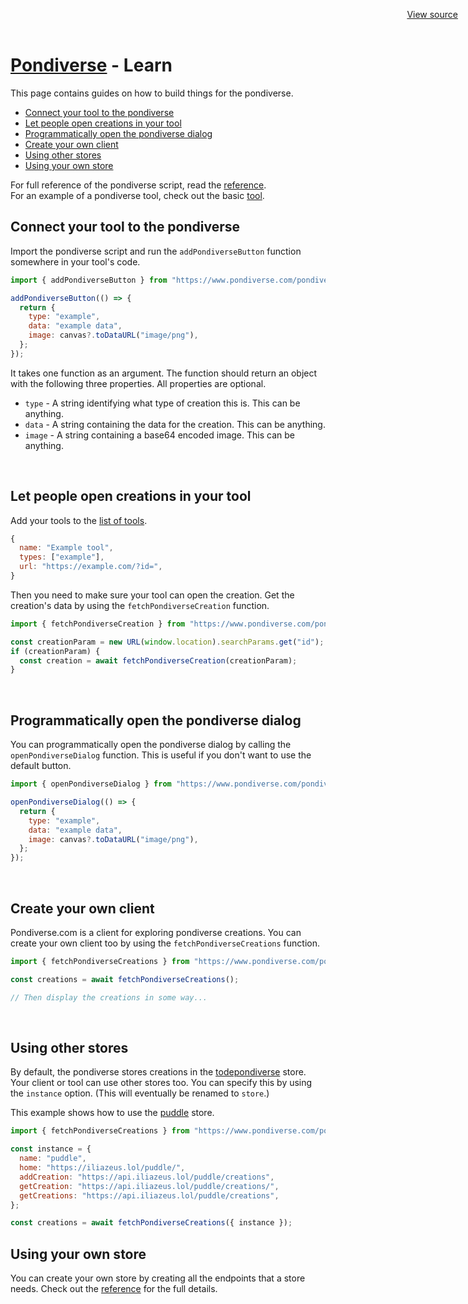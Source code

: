 <header
  id="view-source"
  style="position: absolute; top: 0; right: 0; padding: 16px"
>
  <a href="https://github.com/TodePond/Pondiverse" target="_blank">View source</a>
</header>

<h1><a href="/" class="breadcrumb">Pondiverse</a> - Learn</h1>

This page contains guides on how to build things for the pondiverse.

- [Connect your tool to the pondiverse](#connect)
- [Let people open creations in your tool](#tools)
- [Programmatically open the pondiverse dialog](#open)
- [Create your own client](#client)
- [Using other stores](#stores)
- [Using your own store](#store)

For full reference of the pondiverse script, read the [reference](/reference/).\
For an example of a pondiverse tool, check out the basic [tool](/tool/).

<h2 id="connect">Connect your tool to the pondiverse</h2>

Import the pondiverse script and run the `addPondiverseButton` function somewhere in your tool's code.

```js
import { addPondiverseButton } from "https://www.pondiverse.com/pondiverse.js";

addPondiverseButton(() => {
  return {
    type: "example",
    data: "example data",
    image: canvas?.toDataURL("image/png"),
  };
});
```

It takes one function as an argument. The function should return an object with the following three properties. All properties are optional.

- `type` - A string identifying what type of creation this is. This can be anything.
- `data` - A string containing the data for the creation. This can be anything.
- `image` - A string containing a base64 encoded image. This can be anything.

<br>

<h2 id="tools">Let people open creations in your tool</h2>

Add your tools to the [list of tools](https://github.com/TodePond/Pondiverse/blob/main/tools.js).

```js
{
  name: "Example tool",
  types: ["example"],
  url: "https://example.com/?id=",
}
```

Then you need to make sure your tool can open the creation. Get the creation's data by using the `fetchPondiverseCreation` function.

```js
import { fetchPondiverseCreation } from "https://www.pondiverse.com/pondiverse.js";

const creationParam = new URL(window.location).searchParams.get("id");
if (creationParam) {
  const creation = await fetchPondiverseCreation(creationParam);
}
```

<br />

<h2 id="open">Programmatically open the pondiverse dialog</h2>

You can programmatically open the pondiverse dialog by calling the `openPondiverseDialog` function. This is useful if you don't want to use the default button.

```js
import { openPondiverseDialog } from "https://www.pondiverse.com/pondiverse.js";

openPondiverseDialog(() => {
  return {
    type: "example",
    data: "example data",
    image: canvas?.toDataURL("image/png"),
  };
});
```

<br />

<h2 id="client">Create your own client</h2>

Pondiverse.com is a client for exploring pondiverse creations. You can create your own client too by using the `fetchPondiverseCreations` function.

```js
import { fetchPondiverseCreations } from "https://www.pondiverse.com/pondiverse.js";

const creations = await fetchPondiverseCreations();

// Then display the creations in some way...
```

<br />

<h2 id="stores">Using other stores</h2>

By default, the pondiverse stores creations in the [todepondiverse](https://todepond.com/pondiverse) store. Your client or tool can use other stores too. You can specify this by using the `instance` option. (This will eventually be renamed to `store`.)

This example shows how to use the [puddle](https://iliazeus.lol/puddle/) store.

```js
import { fetchPondiverseCreations } from "https://www.pondiverse.com/pondiverse.js";

const instance = {
  name: "puddle",
  home: "https://iliazeus.lol/puddle/",
  addCreation: "https://api.iliazeus.lol/puddle/creations",
  getCreation: "https://api.iliazeus.lol/puddle/creations/",
  getCreations: "https://api.iliazeus.lol/puddle/creations",
};

const creations = await fetchPondiverseCreations({ instance });
```

<h2 id="store">Using your own store</h2>

You can create your own store by creating all the endpoints that a store needs. Check out the [reference](/reference/) for the full details.

<br />
<br />
<br />
<br />
<br />
<br />
